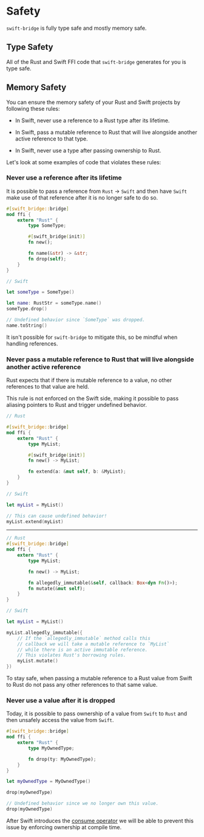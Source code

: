 # Safety

`swift-bridge` is fully type safe and mostly memory safe.

## Type Safety

All of the Rust and Swift FFI code that `swift-bridge` generates
for you is type safe.

## Memory Safety

You can ensure the memory safety of your Rust and Swift projects by following these rules:

- In Swift, never use a reference to a Rust type after its lifetime.

- In Swift, pass a mutable reference to Rust that will live alongside another active reference to that type.

- In Swift, never use a type after passing ownership to Rust.

Let's look at some examples of code that violates these rules:

### Never use a reference after its lifetime

It is possible to pass a reference from `Rust` -> `Swift` and then have `Swift` make use of that
reference after it is no longer safe to do so.

```rust
#[swift_bridge::bridge]
mod ffi {
    extern "Rust" {
        type SomeType;

        #[swift_bridge(init)]
        fn new();

        fn name(&str) -> &str;
        fn drop(self);
    }
}
```

```swift
// Swift

let someType = SomeType()

let name: RustStr = someType.name()
someType.drop()

// Undefined behavior since `SomeType` was dropped.
name.toString()
```

It isn't possible for `swift-bridge` to mitigate this, so be mindful when handling references.

### Never pass a mutable reference to Rust that will live alongside another active reference

Rust expects that if there is mutable reference to a value, no other references to that value are held.

This rule is not enforced on the Swift side, making it possible to pass aliasing pointers to Rust
and trigger undefined behavior.

```rust
// Rust

#[swift_bridge::bridge]
mod ffi {
    extern "Rust" {
        type MyList;

        #[swift_bridge(init)]
        fn new() -> MyList;

        fn extend(a: &mut self, b: &MyList);
    }
}
```

```swift
// Swift

let myList = MyList()

// This can cause undefined behavior!
myList.extend(myList)
```

---

```rust
// Rust
#[swift_bridge::bridge]
mod ffi {
    extern "Rust" {
        type MyList;

        fn new() -> MyList;

        fn allegedly_immutable(&self, callback: Box<dyn Fn()>);
        fn mutate(&mut self);
    }
}
```

```swift
// Swift

let myList = MyList()

myList.allegedly_immutable({
    // If the `allegedly_immutable` method calls this
    // callback we will take a mutable reference to `MyList`
    // while there is an active immutable reference.
    // This violates Rust's borrowing rules.
    myList.mutate()
})
```

To stay safe, when passing a mutable reference to a Rust value from Swift to Rust
do not pass any other references to that same value.

### Never use a value after it is dropped

Today, it is possible to pass ownership of a value from `Swift` to `Rust`
and then unsafely access the value from `Swift`.

```rust
#[swift_bridge::bridge]
mod ffi {
    extern "Rust" {
        type MyOwnedType;

        fn drop(ty: MyOwnedType);
    }
}
```

```swift
let myOwnedType = MyOwnedType()

drop(myOwnedType)

// Undefined behavior since we no longer own this value.
drop(myOwnedType)
```

After Swift introduces the [consume operator](https://github.com/apple/swift-evolution/blob/main/proposals/0366-move-function.md) we will
be able to prevent this issue by enforcing ownership at compile time.

